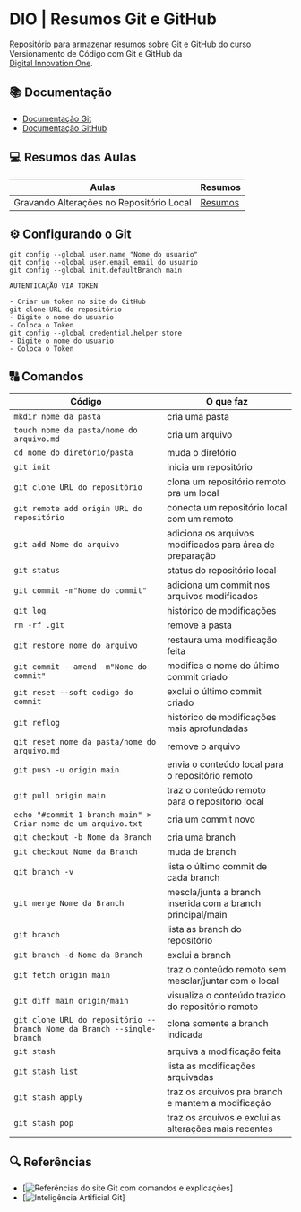 # DIO | Resumos Git e GitHub

Repositório para armazenar resumos sobre Git e GitHub do curso Versionamento de Código com Git e GitHub da  
[Digital Innovation One](https://web.dio.me/course/versionamento-de-codigo-com-git-e-github/learning/599dd3dd-d189-474f-a55c-22f37b4472da?back=/track/coding-future-banco-pan-desenvolvimento-frontend-com-angular&tab=undefined&moduleId=undefined).

## 📚 Documentação
- [Documentação Git](https://git-scm.com/doc)
- [Documentação GitHub](https://docs.github.com/)

## 💻 Resumos das Aulas 

| Aulas | Resumos |
|-------|---------|
|Gravando Alterações no Repositório Local | [Resumos](https://github.com/oizaeljunior/BootCamp-DIO)|

## ⚙ Configurando o Git
```
git config --global user.name "Nome do usuario"
git config --global user.email email do usuario
git config --global init.defaultBranch main

AUTENTICAÇÃO VIA TOKEN

- Criar um token no site do GitHub
git clone URL do repositório
- Digite o nome do usuario
- Coloca o Token
git config --global credential.helper store
- Digite o nome do usuario
- Coloca o Token
```

## 🔠 Comandos
| Código | O que faz |
|--------|-----------|
| `mkdir nome da pasta` | cria uma pasta |
| `touch nome da pasta/nome do arquivo.md` | cria um arquivo |
| `cd nome do diretório/pasta`| muda o diretório |
| `git init` | inicia um repositório |         
| `git clone URL do repositório` | clona um repositório remoto pra um local |
| `git remote add origin URL do repositório` | conecta um repositório local com um remoto |                                                           
| `git add Nome do arquivo` | adiciona os arquivos modificados para área de preparação |                                                                     
| `git status` | status do repositório local |       
| `git commit -m"Nome do commit"` | adiciona um commit nos arquivos modificados |
| `git log` | histórico de modificações |          
| `rm -rf .git` | remove a pasta |      
| `git restore nome do arquivo` | restaura uma modificação feita |
| `git commit --amend -m"Nome do commit"` | modifica o nome do último commit criado |                                                        
| `git reset --soft codigo do commit` | exclui o último commit criado |
| `git reflog` | histórico de modificações mais aprofundadas |       
| `git reset nome da pasta/nome do arquivo.md` | remove o arquivo |
| `git push -u origin main` | envia o conteúdo local para o repositório remoto |
| `git pull origin main` | traz o conteúdo remoto para o repositório local |         
| `echo "#commit-1-branch-main" > Criar nome de um arquivo.txt` | cria um commit novo |                                     
| `git checkout -b Nome da Branch` | cria uma branch |
| `git checkout Nome da Branch` | muda de branch |
| `git branch -v` | lista o último commit de cada branch |   
| `git merge Nome da Branch` | mescla/junta a branch inserida com a branch principal/main |                                                                   
| `git branch` | lista as branch do repositório |    
| `git branch -d Nome da Branch` | exclui a branch |
| `git fetch origin main` | traz o conteúdo remoto sem mesclar/juntar com o local | 
| `git diff main origin/main` | visualiza o conteúdo trazido do repositório remoto |                                                                
| `git clone URL do repositório --branch Nome da Branch --single-branch` | clona somente a branch indicada |                           
| `git stash` | arquiva a modificação feita |      
| `git stash list` | lista as modificações arquivadas | 
| `git stash apply` | traz os arquivos pra branch e mantem a modificação |
| `git stash pop` | traz os arquivos e exclui as alterações mais recentes |  

## 🔍 Referências
- [![Referências do site Git com comandos e explicações](https://git-scm.com/docs)]
- [![Inteligência Artificial Git](https://gitfluence.com/)]